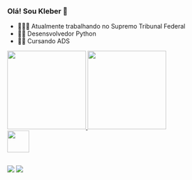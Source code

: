 ### Olá! Sou Kleber 👋


- 👨🏻‍💼 Atualmente trabalhando no Supremo Tribunal Federal
- 🧑‍💻 Desensvolvedor Python
- 👨‍💻 Cursando ADS
  
<div>
<a href="https://github.com/kleberADS4060">
<img height="180em" src="https://github-readme-stats.vercel.app/api?username=kleberADS4060&sohw_icons=true&theme=dark&incluede_all_commits=true&count_private=true"/>
<img height="180em" src="https://github-readme-stats.vercel.app/api/top-langs/?username=kleberADS4060&layout=compact&langs_count=16&theme=dark"/>
</div>
  
<div>
  <img height="50em" src="https://cdn.jsdelivr.net/gh/devicons/devicon@latest/icons/python/python-original.svg" />
 </div>

##

<div>
  <a href="https://www.instagram.com/kleber_akay" target="_blank"><img src="https://img.shields.io/badge/Instagram-E4405F?style=for-the-badge&logo=instagram&logoColor=white" target="_blank"></a>                                                               
  <a href= "mailto:kleber.nelson12@gmail.tech"><img src="https://img.shields.io/badge/Gmail-D14836?style=for-the-badge&logo=gmail&logoColor=white" target="_blank"></a>
</div>

